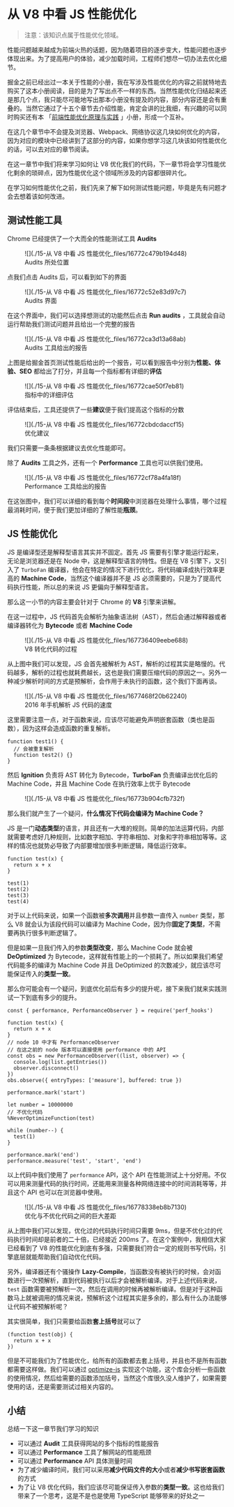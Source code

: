 # 从 V8 中看 JS 性能优化

> 注意：该知识点属于性能优化领域。

性能问题越来越成为前端火热的话题，因为随着项目的逐步变大，性能问题也逐步体现出来。为了提高用户的体验，减少加载时间，工程师们想尽一切办法去优化细节。

掘金之前已经出过一本关于性能的小册，我在写涉及性能优化的内容之前就特地去购买了这本小册阅读，目的是为了写出点不一样的东西。当然性能优化归结起来还是那几个点，我只能尽可能地写出那本小册没有提及的内容，部分内容还是会有重叠的。当然它通过了十五个章节去介绍性能，肯定会讲的比我细，有兴趣的可以同时购买还有本 「[前端性能优化原理与实践](https://juejin.im/book/5b936540f265da0a9624b04b?referrer=574f8d8d2e958a005fd4edac) 」小册，形成一个互补。

在这几个章节中不会提及浏览器、Webpack、网络协议这几块如何优化的内容，因为对应的模块中已经讲到了这部分的内容，如果你想学习这几块该如何性能优化的话，可以去对应的章节阅读。

在这一章节中我们将来学习如何让 V8 优化我们的代码，下一章节将会学习性能优化剩余的琐碎点，因为性能优化这个领域所涉及的内容都很碎片化。

在学习如何性能优化之前，我们先来了解下如何测试性能问题，毕竟是先有问题才会去想着该如何改进。

## 测试性能工具

Chrome 已经提供了一个大而全的性能测试工具 **Audits**

<figure>![](./15-从 V8 中看 JS 性能优化_files/16772c479b194d48)

<figcaption>Audits 所处位置</figcaption>

</figure>

点我们点击 Audits 后，可以看到如下的界面

<figure>![](./15-从 V8 中看 JS 性能优化_files/16772c52e83d97c7)

<figcaption>Audits 界面</figcaption>

</figure>

在这个界面中，我们可以选择想测试的功能然后点击 **Run audits** ，工具就会自动运行帮助我们测试问题并且给出一个完整的报告

<figure>![](./15-从 V8 中看 JS 性能优化_files/16772ca3d13a68ab)

<figcaption>Audits 工具给出的报告</figcaption>

</figure>

上图是给掘金首页测试性能后给出的一个报告，可以看到报告中分别为**性能、体验、SEO** 都给出了打分，并且每一个指标都有详细的**评估**

<figure>![](./15-从 V8 中看 JS 性能优化_files/16772cae50f7eb81)

<figcaption>指标中的详细评估</figcaption>

</figure>

评估结束后，工具还提供了一些**建议**便于我们提高这个指标的分数

<figure>![](./15-从 V8 中看 JS 性能优化_files/16772cbdcdaccf15)

<figcaption>优化建议</figcaption>

</figure>

我们只需要一条条根据建议去优化性能即可。

除了 **Audits** 工具之外，还有一个 **Performance** 工具也可以供我们使用。

<figure>![](./15-从 V8 中看 JS 性能优化_files/16772cf78a4fa18f)

<figcaption>Performance 工具给出的报告</figcaption>

</figure>

在这张图中，我们可以详细的看到每个**时间段**中浏览器在处理什么事情，哪个过程最消耗时间，便于我们更加详细的了解性能**瓶颈**。

## JS 性能优化

JS 是编译型还是解释型语言其实并不固定。首先 JS 需要有引擎才能运行起来，无论是浏览器还是在 Node 中，这是解释型语言的特性。但是在 V8 引擎下，又引入了 `TurboFan` 编译器，他会在特定的情况下进行优化，将代码编译成执行效率更高的 **Machine Code**，当然这个编译器并不是 JS 必须需要的，只是为了提高代码执行性能，所以总的来说 JS 更偏向于解释型语言。

那么这一小节的内容主要会针对于 Chrome 的 **V8** 引擎来讲解。

在这一过程中，JS 代码首先会解析为抽象语法树（AST），然后会通过解释器或者编译器转化为 **Bytecode** 或者 **Machine Code**

<figure>![](./15-从 V8 中看 JS 性能优化_files/167736409eebe688)

<figcaption>V8 转化代码的过程</figcaption>

</figure>

从上图中我们可以发现，JS 会首先被解析为 AST，解析的过程其实是略慢的。代码越多，解析的过程也就耗费越长，这也是我们需要压缩代码的原因之一。另外一种减少解析时间的方式是预解析，会作用于未执行的函数，这个我们下面再谈。

<figure>![](./15-从 V8 中看 JS 性能优化_files/1677468f20b62240)

<figcaption>2016 年手机解析 JS 代码的速度</figcaption>

</figure>

这里需要注意一点，对于函数来说，应该尽可能避免声明嵌套函数（类也是函数），因为这样会造成函数的重复解析。

    function test1() {
      // 会被重复解析
      function test2() {}
    }

然后 **Ignition** 负责将 AST 转化为 Bytecode，**TurboFan** 负责编译出优化后的 Machine Code，并且 Machine Code 在执行效率上优于 Bytecode

<figure>![](./15-从 V8 中看 JS 性能优化_files/16773b904cfb732f)

<figcaption></figcaption>

</figure>

那么我们就产生了一个疑问，**什么情况下代码会编译为 Machine Code？**

JS 是一门**动态类型**的语言，并且还有一大堆的规则。简单的加法运算代码，内部就需要考虑好几种规则，比如数字相加、字符串相加、对象和字符串相加等等。这样的情况也就势必导致了内部要增加很多判断逻辑，降低运行效率。

    function test(x) {
      return x + x
    }

    test(1)
    test(2)
    test(3)
    test(4)

对于以上代码来说，如果一个函数被**多次调用**并且参数一直传入 `number` 类型，那么 V8 就会认为该段代码可以编译为 Machine Code，因为你**固定了类型**，不需要再执行很多判断逻辑了。

但是如果一旦我们传入的参数**类型改变**，那么 Machine Code 就会被 **DeOptimized** 为 Bytecode，这样就有性能上的一个损耗了。所以如果我们希望代码能多的编译为 Machine Code 并且 DeOptimized 的次数减少，就应该尽可能保证传入的**类型一致**。

那么你可能会有一个疑问，到底优化前后有多少的提升呢，接下来我们就来实践测试一下到底有多少的提升。

    const { performance, PerformanceObserver } = require('perf_hooks')

    function test(x) {
      return x + x
    }
    // node 10 中才有 PerformanceObserver
    // 在这之前的 node 版本可以直接使用 performance 中的 API
    const obs = new PerformanceObserver((list, observer) => {
      console.log(list.getEntries())
      observer.disconnect()
    })
    obs.observe({ entryTypes: ['measure'], buffered: true })

    performance.mark('start')

    let number = 10000000
    // 不优化代码
    %NeverOptimizeFunction(test)

    while (number--) {
      test(1)
    }

    performance.mark('end')
    performance.measure('test', 'start', 'end')

以上代码中我们使用了 `performance` API，这个 API 在性能测试上十分好用。不仅可以用来测量代码的执行时间，还能用来测量各种网络连接中的时间消耗等等，并且这个 API 也可以在浏览器中使用。

<figure>![](./15-从 V8 中看 JS 性能优化_files/16778338eb8b7130)

<figcaption>优化与不优化代码之间的巨大差距</figcaption>

</figure>

从上图中我们可以发现，优化过的代码执行时间只需要 9ms，但是不优化过的代码执行时间却是前者的二十倍，已经接近 200ms 了。在这个案例中，我相信大家已经看到了 V8 的性能优化到底有多强，只需要我们符合一定的规则书写代码，引擎底层就能帮助我们自动优化代码。

另外，编译器还有个骚操作 **Lazy-Compile**，当函数没有被执行的时候，会对函数进行一次预解析，直到代码被执行以后才会被解析编译。对于上述代码来说，`test` 函数需要被预解析一次，然后在调用的时候再被解析编译。但是对于这种函数马上就被调用的情况来说，预解析这个过程其实是多余的，那么有什么办法能够让代码不被预解析呢？

其实很简单，我们只需要给函数**套上括号**就可以了

    (function test(obj) {
      return x + x
    })

但是不可能我们为了性能优化，给所有的函数都去套上括号，并且也不是所有函数都需要这样做。我们可以通过 [optimize-js](https://link.juejin.im/?target=https%3A%2F%2Fgithub.com%2Fnolanlawson%2Foptimize-js) 实现这个功能，这个库会分析一些函数的使用情况，然后给需要的函数添加括号，当然这个库很久没人维护了，如果需要使用的话，还是需要测试过相关内容的。

## 小结

总结一下这一章节我们学习的知识

*   可以通过 **Audit** 工具获得网站的多个指标的性能报告
*   可以通过 **Performance** 工具了解网站的性能瓶颈
*   可以通过 **Performance** API 具体测量时间
*   为了减少编译时间，我们可以采用**减少代码文件的大小**或者**减少书写嵌套函数**的方式
*   为了让 V8 优化代码，我们应该尽可能保证传入参数的**类型一致**。这也给我们带来了一个思考，这是不是也是使用 TypeScript 能够带来的好处之一

</div>